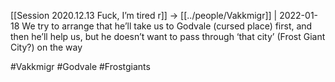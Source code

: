 [[Session 2020.12.13 Fuck, I’m tired r]] -> [[../people/Vakkmigr]] | 2022-01-18
We try to arrange that he’ll take us to Godvale (cursed place) first, and then he’ll help us, but he doesn’t want to pass through ‘that city’ (Frost Giant City?) on the way

#Vakkmigr #Godvale  #Frostgiants 